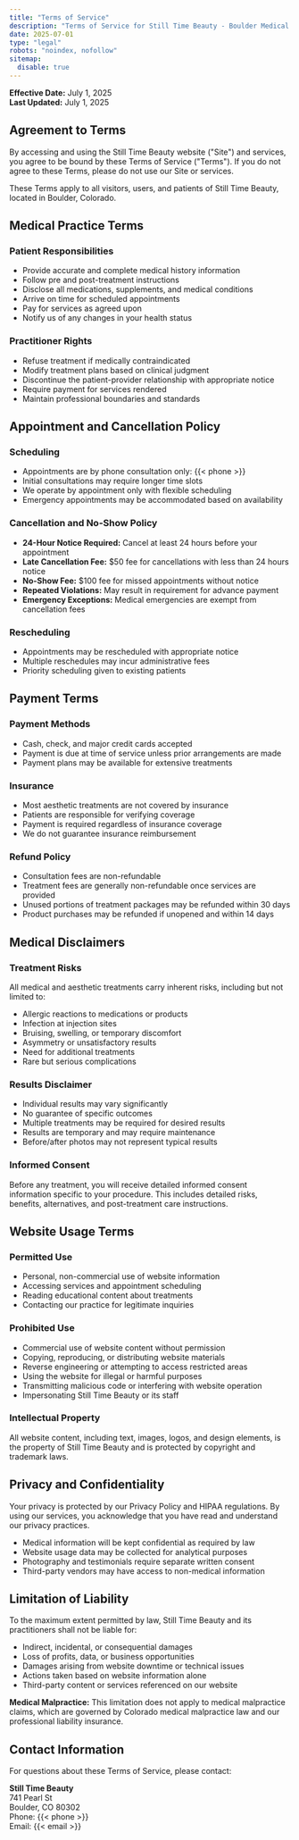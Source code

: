 ```yaml
---
title: "Terms of Service"
description: "Terms of Service for Still Time Beauty - Boulder Medical Aesthetics Practice. Patient treatment agreements and service terms."
date: 2025-07-01
type: "legal"
robots: "noindex, nofollow"
sitemap:
  disable: true
---
```


**Effective Date:** July 1, 2025  
**Last Updated:** July 1, 2025

## Agreement to Terms

By accessing and using the Still Time Beauty website ("Site") and services, you agree to be bound by these Terms of Service ("Terms"). If you do not agree to these Terms, please do not use our Site or services.

These Terms apply to all visitors, users, and patients of Still Time Beauty, located in Boulder, Colorado.

## Medical Practice Terms

### Patient Responsibilities

- Provide accurate and complete medical history information
- Follow pre and post-treatment instructions
- Disclose all medications, supplements, and medical conditions
- Arrive on time for scheduled appointments
- Pay for services as agreed upon
- Notify us of any changes in your health status

### Practitioner Rights

- Refuse treatment if medically contraindicated
- Modify treatment plans based on clinical judgment
- Discontinue the patient-provider relationship with appropriate notice
- Require payment for services rendered
- Maintain professional boundaries and standards

## Appointment and Cancellation Policy

### Scheduling

- Appointments are by phone consultation only: {{< phone >}}
- Initial consultations may require longer time slots
- We operate by appointment only with flexible scheduling
- Emergency appointments may be accommodated based on availability

### Cancellation and No-Show Policy

- **24-Hour Notice Required:** Cancel at least 24 hours before your appointment
- **Late Cancellation Fee:** $50 fee for cancellations with less than 24 hours notice
- **No-Show Fee:** $100 fee for missed appointments without notice
- **Repeated Violations:** May result in requirement for advance payment
- **Emergency Exceptions:** Medical emergencies are exempt from cancellation fees

### Rescheduling

- Appointments may be rescheduled with appropriate notice
- Multiple reschedules may incur administrative fees
- Priority scheduling given to existing patients

## Payment Terms

### Payment Methods

- Cash, check, and major credit cards accepted
- Payment is due at time of service unless prior arrangements are made
- Payment plans may be available for extensive treatments

### Insurance

- Most aesthetic treatments are not covered by insurance
- Patients are responsible for verifying coverage
- Payment is required regardless of insurance coverage
- We do not guarantee insurance reimbursement

### Refund Policy

- Consultation fees are non-refundable
- Treatment fees are generally non-refundable once services are provided
- Unused portions of treatment packages may be refunded within 30 days
- Product purchases may be refunded if unopened and within 14 days

## Medical Disclaimers

### Treatment Risks

All medical and aesthetic treatments carry inherent risks, including but not limited to:

- Allergic reactions to medications or products
- Infection at injection sites
- Bruising, swelling, or temporary discomfort
- Asymmetry or unsatisfactory results
- Need for additional treatments
- Rare but serious complications

### Results Disclaimer

- Individual results may vary significantly
- No guarantee of specific outcomes
- Multiple treatments may be required for desired results
- Results are temporary and may require maintenance
- Before/after photos may not represent typical results

### Informed Consent

Before any treatment, you will receive detailed informed consent information specific to your procedure. This includes detailed risks, benefits, alternatives, and post-treatment care instructions.

## Website Usage Terms

### Permitted Use

- Personal, non-commercial use of website information
- Accessing services and appointment scheduling
- Reading educational content about treatments
- Contacting our practice for legitimate inquiries

### Prohibited Use

- Commercial use of website content without permission
- Copying, reproducing, or distributing website materials
- Reverse engineering or attempting to access restricted areas
- Using the website for illegal or harmful purposes
- Transmitting malicious code or interfering with website operation
- Impersonating Still Time Beauty or its staff

### Intellectual Property

All website content, including text, images, logos, and design elements, is the property of Still Time Beauty and is protected by copyright and trademark laws.

## Privacy and Confidentiality

Your privacy is protected by our Privacy Policy and HIPAA regulations. By using our services, you acknowledge that you have read and understand our privacy practices.

- Medical information will be kept confidential as required by law
- Website usage data may be collected for analytical purposes
- Photography and testimonials require separate written consent
- Third-party vendors may have access to non-medical information

## Limitation of Liability

To the maximum extent permitted by law, Still Time Beauty and its practitioners shall not be liable for:

- Indirect, incidental, or consequential damages
- Loss of profits, data, or business opportunities
- Damages arising from website downtime or technical issues
- Actions taken based on website information alone
- Third-party content or services referenced on our website

**Medical Malpractice:** This limitation does not apply to medical malpractice claims, which are governed by Colorado medical malpractice law and our professional liability insurance.

## Contact Information

For questions about these Terms of Service, please contact:

**Still Time Beauty**  
741 Pearl St  
Boulder, CO 80302  
Phone: {{< phone >}}  
Email: {{< email >}}
